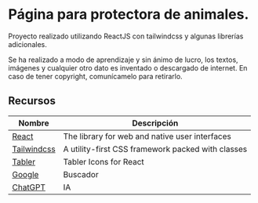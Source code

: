 # Página para protectora de animales.
Proyecto realizado utilizando ReactJS con tailwindcss y algunas librerías adicionales.

Se ha realizado a modo de aprendizaje y sin ánimo de lucro, los textos, imágenes y cualquier otro dato es inventado o descargado de internet. En caso de tener copyright, comunícamelo para retirarlo.

## Recursos 

| Nombre | Descripción|
| ---      | ---       |
| [React](https://react.dev/) | The library for web and native user interfaces |
| [Tailwindcss](https://tailwindcss.com/)     | A utility-first CSS framework packed with classes |
| [Tabler](https://tabler.io/icons)     | Tabler Icons for React |
| [Google](https://google.es)     | Buscador |
| [ChatGPT](https://chatgpt.com/)     | IA |